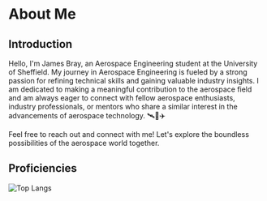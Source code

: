 # About Me

## Introduction

Hello, I'm James Bray, an Aerospace Engineering student at the University of Sheffield. My journey in Aerospace Engineering is fueled by a strong passion for refining technical skills and gaining valuable industry insights. I am dedicated to making a meaningful contribution to the aerospace field and am always eager to connect with fellow aerospace enthusiasts, industry professionals, or mentors who share a similar interest in the advancements of aerospace technology. 🛰️🚀✈️

Feel free to reach out and connect with me! Let's explore the boundless possibilities of the aerospace world together.

## Proficiencies

![Top Langs](https://github-readme-stats.vercel.app/api/top-langs/?username=James-Bray19&theme=dark&layout=compact)
